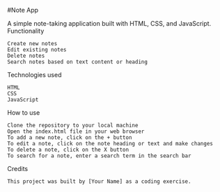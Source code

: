 #Note App

A simple note-taking application built with HTML, CSS, and JavaScript.
Functionality

    Create new notes
    Edit existing notes
    Delete notes
    Search notes based on text content or heading

Technologies used

    HTML
    CSS
    JavaScript

How to use

    Clone the repository to your local machine
    Open the index.html file in your web browser
    To add a new note, click on the + button
    To edit a note, click on the note heading or text and make changes
    To delete a note, click on the X button
    To search for a note, enter a search term in the search bar

Credits

    This project was built by [Your Name] as a coding exercise.
